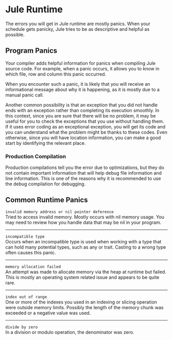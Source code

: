 # Jule Runtime

The errors you will get in Jule runtime are mostly panics. When your schedule gets panicky, Jule tries to be as descriptive and helpful as possible.

## Program Panics

Your compiler adds helpful information for panics when compiling Jule source code. For example, when a panic occurs, it allows you to know in which file, row and column this panic occurred.

When you encounter such a panic, it is likely that you will receive an informational message about why it is happening, as it is mostly due to a manual panic call.

Another common possibility is that an exception that you did not handle ends with an exception rather than completing its execution smoothly. In this context, since you are sure that there will be no problem, it may be useful for you to check the exceptions that you use without handling them. If it uses error coding as an exceptional exception, you will get its code and you can understand what the problem might be thanks to these codes. Even otherwise, since you will have location information, you can make a good start by identifying the relevant place.

### Production Compilation

Production compilations tell you the error due to optimizations, but they do not contain important information that will help debug file information and line information. This is one of the reasons why it is recommended to use the debug compilation for debugging.

## Common Runtime Panics

`invalid memory address or nil pointer deference`\
Tried to access invalid memory. Mostly occurs with nil memory usage. You may need to review how you handle data that may be nil in your program.

---

`incompatible type`\
Occurs when an incompatible type is used when working with a type that can hold many potential types, such as any or trait. Casting to a wrong type often causes this panic.

---

`memory allocation failed`\
An attempt was made to allocate memory via the heap at runtime but failed. This is mostly an operating system related issue and appears to be quite rare.

---

`index out of range`\
One or more of the indexes you used in an indexing or slicing operation were outside memory limits. Possibly the length of the memory chunk was exceeded or a negative value was used.

---

`divide by zero`\
In a division or modulo operation, the denominator was zero.
